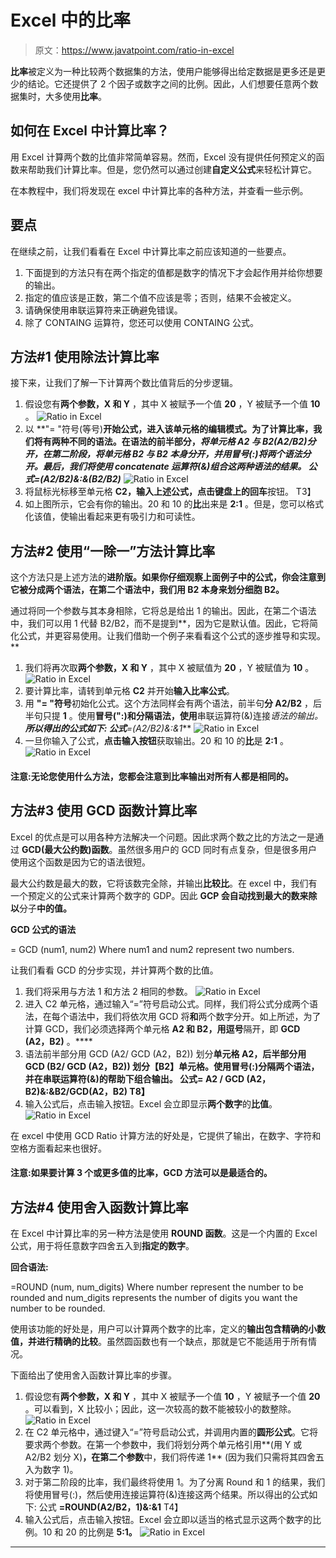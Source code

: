 # Excel 中的比率

> 原文：<https://www.javatpoint.com/ratio-in-excel>

**比率**被定义为一种比较两个数据集的方法，使用户能够得出给定数据是更多还是更少的结论。它还提供了 2 个因子或数字之间的比例。因此，人们想要任意两个数据集时，大多使用**比率**。

## 如何在 Excel 中计算比率？

用 Excel 计算两个数的比值非常简单容易。然而，Excel 没有提供任何预定义的函数来帮助我们计算比率。但是，您仍然可以通过创建**自定义公式**来轻松计算它。

在本教程中，我们将发现在 excel 中计算比率的各种方法，并查看一些示例。

## 要点

在继续之前，让我们看看在 Excel 中计算比率之前应该知道的一些要点。

1.  下面提到的方法只有在两个指定的值都是数字的情况下才会起作用并给你想要的输出。
2.  指定的值应该是正数，第二个值不应该是零；否则，结果不会被定义。
3.  请确保使用串联运算符来正确避免错误。
4.  除了 CONTAING 运算符，您还可以使用 CONTAING 公式。

## 方法#1 使用除法计算比率

接下来，让我们了解一下计算两个数比值背后的分步逻辑。

1.  假设您有**两个参数，X 和 Y** ，其中 X 被赋予一个值 **20** ，Y 被赋予一个值 **10** 。
    ![Ratio in Excel](img/dde52dc3717a3cdfd86ade8234d75486.png)
2.  以 **"= "符号(等号)**开始公式，进入该单元格的编辑模式。为了计算比率，我们将有两种不同的语法。在语法的前半部分，**将单元格 A2 与 B2(A2/B2)**分开，在第二阶段，**将单元格 B2 与 B2 本身**分开，并用冒号(:)将两个语法分开。最后，我们将使用 concatenate 运算符(&)组合这两种语法的结果。
    公式***=(A2/B2)&:&(B2/B2)***
    ![Ratio in Excel](img/9b3fb674b99223c098da0aeb33c5e4ac.png)
3.  将鼠标光标移至单元格 **C2，输入上述公式，点击键盘上的回车**按钮。
    T3】
4.  如上图所示，它会有你的输出。20 和 10 的**比**出来是 **2:1** 。但是，您可以格式化该值，使输出看起来更有吸引力和可读性。

## 方法#2 使用“一除一”方法计算比率

这个方法只是上述方法的**进阶版。如果你仔细观察上面例子中的公式，你会注意到它被分成两个语法，在第二个语法中，我们用 B2 本身来划分细胞 B2。**

通过将同一个参数与其本身相除，它将总是给出 1 的输出。因此，在第二个语法中，我们可以用 1 代替 B2/B2，而不是提到**，因为它是默认值。因此，它将简化公式，并更容易使用。让我们借助一个例子来看看这个公式的逐步推导和实现。**

1.  我们将再次取**两个参数，X 和 Y** ，其中 X 被赋值为 **20** ，Y 被赋值为 **10** 。
    ![Ratio in Excel](img/b641c31e987889d85333fcd6753f7c66.png)
2.  要计算比率，请转到单元格 **C2** 并开始**输入比率公式**。
3.  用 **"= "符号**初始化公式。这个方法同样会有两个语法，前半句**分 A2/B2** ，后半句只提 **1** 。使用**冒号(":)**和**分隔语法，使用**串联运算符(&)连接**语法的输出。**所以得出的公式如下:
    公式***=(A2/B2)&:&1***
    ![Ratio in Excel](img/e7d8e79aa19ee9549e000ead859b3597.png)
4.  一旦你输入了公式，**点击输入按钮**获取输出。20 和 10 的**比**是 **2:1** 。
    ![Ratio in Excel](img/4a14ccdf2e0dbdca8f7d6f312078d55f.png)

#### 注意:无论您使用什么方法，您都会注意到比率输出对所有人都是相同的。

## 方法#3 使用 GCD 函数计算比率

Excel 的优点是可以用各种方法解决一个问题。因此求两个数之比的方法之一是通过 **GCD(最大公约数)函数**。虽然很多用户的 GCD 同时有点复杂，但是很多用户使用这个函数是因为它的语法很短。

最大公约数是最大的数，它将该数完全除，并输出**比较比**。在 excel 中，我们有一个预定义的公式来计算两个数字的 GDP。因此 **GCP 会自动找到最大的数来除以**分子**中的值。**

**GCD 公式的语法**

= GCD (num1, num2)
Where num1 and num2 represent two numbers.

让我们看看 GCD 的分步实现，并计算两个数的比值。

1.  我们将采用与方法 1 和方法 2 相同的参数。
    ![Ratio in Excel](img/8c3786e2bd4418aaeeb9279ae4c4c23f.png)
2.  进入 C2 单元格，通过输入“=”符号启动公式。同样，我们将公式分成两个语法，在每个语法中，我们将依次用 GCD 将**和**两个数字分开。如上所述，为了计算 GCD，我们必须选择两个单元格 **A2 和 B2，用逗号**隔开，即 **GCD (A2，B2)** 。****
3.  语法前半部分用 GCD (A2/ GCD (A2，B2)) 划分**单元格 A2，后半部分用 GCD **(B2/ GCD (A2，B2))** 划分【B2】单元格。使用冒号(:)分隔两个语法，并在串联运算符(&)的帮助下组合输出。
    公式= **A2 / GCD (A2，B2)&:&B2/GCD(A2，B2)**
    T8】**
4.  输入公式后，点击输入按钮。Excel 会立即显示**两个数字**的**比值**。
    ![Ratio in Excel](img/3f2efa280612ca6055edb90e565b7041.png)

在 excel 中使用 GCD Ratio 计算方法的好处是，它提供了输出，在数字、字符和空格方面看起来也很好。

#### 注意:如果要计算 3 个或更多值的比率，GCD 方法可以是最适合的。

## 方法#4 使用舍入函数计算比率

在 Excel 中计算比率的另一种方法是使用 **ROUND 函数**。这是一个内置的 Excel 公式，用于将任意数字四舍五入到**指定的数字**。

**回合语法:**

=ROUND (num, num_digits)
Where number represent the number to be rounded and num_digits represents the number of digits you want the number to be rounded.

使用该功能的好处是，用户可以计算两个数字的比率，定义的**输出包含精确的小数值，并进行精确的比较**。虽然圆函数也有一个缺点，那就是它不能适用于所有情况。

下面给出了使用舍入函数计算比率的步骤。

1.  假设您有**两个参数，X 和 Y** ，其中 X 被赋予一个值 **10** ，Y 被赋予一个值 **20** 。可以看到，X 比较小；因此，这一次较高的数不能被较小的数整除。
    ![Ratio in Excel](img/e60853899883a9d2337119a48167fe7c.png)
2.  在 C2 单元格中，通过键入“=”符号启动公式，并调用内置的**圆形公式**。它将要求两个参数。在第一个参数中，我们将划分两个单元格引用**(用 Y 或 A2/B2 划分 X)**，在第二个参数**中，我们将传递 1** (因为我们只需将其四舍五入为数字 1)。
3.  对于第二阶段的比率，我们最终将使用 1。为了分离 Round 和 1 的结果，我们将使用冒号(:)，然后使用连接运算符(&)连接这两个结果。所以得出的公式如下:
    公式 **=ROUND(A2/B2，1)&:&1**
    T4】
4.  输入公式后，点击输入按钮。Excel 会立即以适当的格式显示这两个数字的比例。10 和 20 的比例是 **5:1。**
    ![Ratio in Excel](img/d19b0c006763d90f981475614fa8160b.png)

* * *